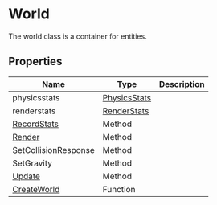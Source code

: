 # World

The world class is a container for entities.

## Properties

| Name | Type | Description |
|---|---|---|
| physicsstats | [PhysicsStats](PhysicsStats.md) |  |
| renderstats | [RenderStats](RenderStats.md) |  |
| [RecordStats](World_RecordStats.md) | Method | |
| [Render](World_Render.md) | Method | |
| SetCollisionResponse | Method | |
| SetGravity | Method | |
| [Update](World_Update.md) | Method | |
| [CreateWorld](CreateWorld.md) | Function | |
